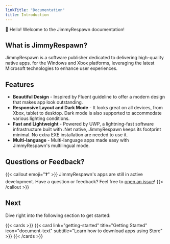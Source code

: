 ```yaml
---
linkTitle: "Documentation"
title: Introduction
---
```


👋 Hello! Welcome to the JimmyRespawn documentation!

<!--more-->

## What is JimmyRespawn?

JimmyRespawn is a software publisher dedicated to delivering high-quality native apps.
for the Windows and Xbox platforms, leveraging the latest Microsoft technologies to enhance user experiences.

## Features

- **Beautiful Design** - Inspired by Fluent guideline to offer a modern design that makes app look outstanding.
- **Responsive Layout and Dark Mode** - It looks great on all devices, from Xbox, tablet to desktop. Dark mode is also supported to accommodate various lighting conditions.
- **Fast and Lightweight** - Powered by UWP, a lightning-fast software infrastructure built with .Net native, JimmyRespawn keeps its footprint minimal. No extra EXE installation are needed to use it.
- **Multi-language** - Multi-language apps made easy with JimmyRespawn's multilingual mode.

## Questions or Feedback?

{{< callout emoji="❓" >}}
  JimmyRespawn's apps are still in active development.
  Have a question or feedback? Feel free to [open an issue](https://github.com/jimmyrespawn/IPTV-Fluent/issues)!
{{< /callout >}}

## Next

Dive right into the following section to get started:

{{< cards >}}
  {{< card link="getting-started" title="Getting Started" icon="document-text" subtitle="Learn how to download apps using Store" >}}
{{< /cards >}}

[MSFT store]: https://apps.microsoft.com/search/publisher?name=JimmyRespawn&hl=en-US&gl=US